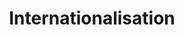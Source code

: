 ---
title: Internationalisation
subheading: Bring your site to a global audience
icon: translate
order: 9
pitch:
  - heading: Your site for a global audience
    text: Workflows for translating content and showing region specific content on your live site.
    icon: winter-designer
  - heading: Multilingual content
    text: Translate your content into as many languages as you need. CloudCannon pushes your content to your translation service . Once finished, CloudCannon pulls the translated content back in and generates a site with all your languages.
    icon: sunny-day
  - heading: Geolocation
    text: Change content on your site depending on what country a visitor is in. Show country specific sales, prices and other information with ease.
    icon: world
  - heading: Language detect
    text: Automatically detect a visitors language and redirect to a translated version of the site.
    icon: lost
---  